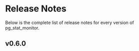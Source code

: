 # Release Notes

Below is the complete list of release notes for every version of pg_stat_monitor.

## v0.6.0
